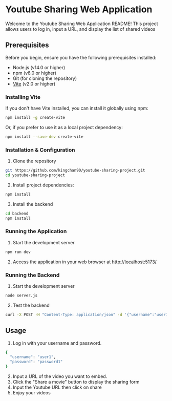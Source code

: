 # Youtube Sharing Web Application

Welcome to the Youtube Sharing Web Application README! This project allows users to log in, input a URL, and display the list of shared videos

## Prerequisites

Before you begin, ensure you have the following prerequisites installed:

- Node.js (v14.0 or higher)
- npm (v6.0 or higher)
- Git (for cloning the repository)
- [Vite](https://vitejs.dev/) (v2.0 or higher)

### Installing Vite

If you don't have Vite installed, you can install it globally using npm:

```bash
npm install -g create-vite
```

Or, if you prefer to use it as a local project dependency:

```bash
npm install --save-dev create-vite
```

### Installation & Configuration

1. Clone the repository

```bash
git https://github.com/kingchan90/youtube-sharing-project.git
cd youtube-sharing-project

```

2. Install project dependencies:

```bash
npm install
```

3. Install the backend

```bash
cd backend
npm install
```

### Running the Application

1. Start the development server

```bash
npm run dev
```

2. Access the application in your web browser at [http://localhost:5173/](http://localhost:5173/)

### Running the Backend
1. Start the development server
```bash
node server.js
```
2. Test the backend
```bash
curl -X POST -H "Content-Type: application/json" -d '{"username":"user1","password":"password1"}' http://localhost:3000/login
```
## Usage
1. Log in with your username and password.
```bash
{
  "username": "user1",
  "password": "password1"
}

```
2. Input a URL of the video you want to embed.
3. Click the "Share a movie" button to display the sharing form
4. Input the Youtube URL then click on share
5. Enjoy your videos